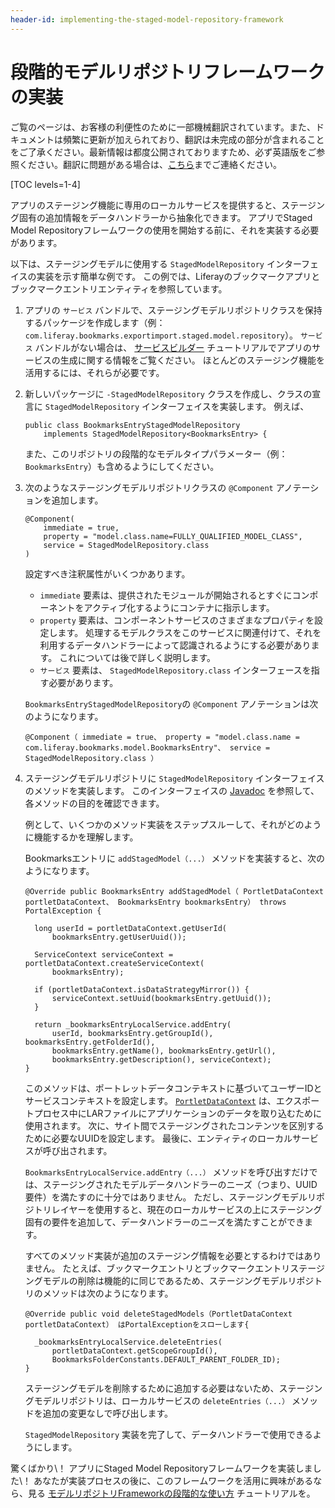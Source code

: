 ```yaml
---
header-id: implementing-the-staged-model-repository-framework
---
```


# 段階的モデルリポジトリフレームワークの実装

<p class="alert alert-info"><span class="wysiwyg-color-blue120">ご覧のページは、お客様の利便性のために一部機械翻訳されています。また、ドキュメントは頻繁に更新が加えられており、翻訳は未完成の部分が含まれることをご了承ください。最新情報は都度公開されておりますため、必ず英語版をご参照ください。翻訳に問題がある場合は、<a href="mailto:support-content-jp@liferay.com">こちら</a>までご連絡ください。</span></p>

[TOC levels=1-4]

アプリのステージング機能に専用のローカルサービスを提供すると、ステージング固有の追加情報をデータハンドラーから抽象化できます。 アプリでStaged Model Repositoryフレームワークの使用を開始する前に、それを実装する必要があります。

以下は、ステージングモデルに使用する `StagedModelRepository` インターフェイスの実装を示す簡単な例です。 この例では、Liferayのブックマークアプリとブックマークエントリエンティティを参照しています。

1.  アプリの `サービス` バンドルで、ステージングモデルリポジトリクラスを保持するパッケージを作成します（例： `com.liferay.bookmarks.exportimport.staged.model.repository`）。 `サービス` バンドルがない場合は、 [サービスビルダー](/docs/7-1/tutorials/-/knowledge_base/t/service-builder) チュートリアルでアプリのサービスの生成に関する情報をご覧ください。 ほとんどのステージング機能を活用するには、それらが必要です。

2.  新しいパッケージに `-StagedModelRepository` クラスを作成し、クラスの宣言に `StagedModelRepository` インターフェイスを実装します。 例えば、
   
        public class BookmarksEntryStagedModelRepository
            implements StagedModelRepository<BookmarksEntry> {

    また、このリポジトリの段階的なモデルタイプパラメーター（例： `BookmarksEntry`）も含めるようにしてください。

3.  次のようなステージングモデルリポジトリクラスの `@Component` アノテーションを追加します。
   
        @Component(
            immediate = true,
            property = "model.class.name=FULLY_QUALIFIED_MODEL_CLASS",
            service = StagedModelRepository.class
        )

    設定すべき注釈属性がいくつかあります。

      - `immediate` 要素は、提供されたモジュールが開始されるとすぐにコンポーネントをアクティブ化するようにコンテナに指示します。
      - `property` 要素は、コンポーネントサービスのさまざまなプロパティを設定します。 処理するモデルクラスをこのサービスに関連付けて、それを利用するデータハンドラーによって認識されるようにする必要があります。 これについては後で詳しく説明します。
      - `サービス` 要素は、 `StagedModelRepository.class` インターフェースを指す必要があります。

    `BookmarksEntryStagedModelRepository`の `@Component` アノテーションは次のようになります。

        @Component（ immediate = true、 property = "model.class.name = com.liferay.bookmarks.model.BookmarksEntry"、 service = StagedModelRepository.class ）

4.  ステージングモデルリポジトリに `StagedModelRepository` インターフェイスのメソッドを実装します。 このインターフェイスの [Javadoc](@app-ref@/web-experience/latest/javadocs/com/liferay/exportimport/staged/model/repository/StagedModelRepository.html) を参照して、各メソッドの目的を確認できます。

    例として、いくつかのメソッド実装をステップスルーして、それがどのように機能するかを理解します。

    Bookmarksエントリに `addStagedModel（...）` メソッドを実装すると、次のようになります。

        @Override public BookmarksEntry addStagedModel（ PortletDataContext portletDataContext、 BookmarksEntry bookmarksEntry） throws PortalException {
   
          long userId = portletDataContext.getUserId(
              bookmarksEntry.getUserUuid());
       
          ServiceContext serviceContext = portletDataContext.createServiceContext(
              bookmarksEntry);
       
          if (portletDataContext.isDataStrategyMirror()) {
              serviceContext.setUuid(bookmarksEntry.getUuid());
          }
       
          return _bookmarksEntryLocalService.addEntry(
              userId, bookmarksEntry.getGroupId(), bookmarksEntry.getFolderId(),
              bookmarksEntry.getName(), bookmarksEntry.getUrl(),
              bookmarksEntry.getDescription(), serviceContext);
        }

    このメソッドは、ポートレットデータコンテキストに基づいてユーザーIDとサービスコンテキストを設定します。 [`PortletDataContext`](@platform-ref@/7.1-latest/javadocs/portal-kernel/com/liferay/exportimport/kernel/lar/PortletDataContext.html) は、エクスポートプロセス中にLARファイルにアプリケーションのデータを取り込むために使用されます。 次に、サイト間でステージングされたコンテンツを区別するために必要なUUIDを設定します。 最後に、エンティティのローカルサービスが呼び出されます。

    `BookmarksEntryLocalService.addEntry（...）` メソッドを呼び出すだけでは、ステージングされたモデルデータハンドラーのニーズ（つまり、UUID要件）を満たすのに十分ではありません。 ただし、ステージングモデルリポジトリレイヤーを使用すると、現在のローカルサービスの上にステージング固有の要件を追加して、データハンドラーのニーズを満たすことができます。

    すべてのメソッド実装が追加のステージング情報を必要とするわけではありません。 たとえば、ブックマークエントリとブックマークエントリステージングモデルの削除は機能的に同じであるため、ステージングモデルリポジトリのメソッドは次のようになります。

        @Override public void deleteStagedModels（PortletDataContext portletDataContext） はPortalExceptionをスローします{
   
          _bookmarksEntryLocalService.deleteEntries(
              portletDataContext.getScopeGroupId(),
              BookmarksFolderConstants.DEFAULT_PARENT_FOLDER_ID);
        }

    ステージングモデルを削除するために追加する必要はないため、ステージングモデルリポジトリは、ローカルサービスの `deleteEntries（...）` メソッドを追加の変更なしで呼び出します。

    `StagedModelRepository` 実装を完了して、データハンドラーで使用できるようにします。

驚くばかり\！ アプリにStaged Model Repositoryフレームワークを実装しました\！ あなたが実装プロセスの後に、このフレームワークを活用に興味があるなら、見る [モデルリポジトリFrameworkの段階的な使い方](/docs/7-1/tutorials/-/knowledge_base/t/using-the-staged-model-repository-framework) チュートリアルを。
